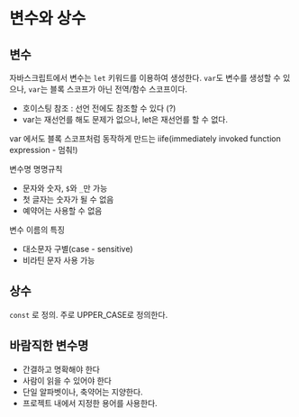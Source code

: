 # 변수와 상수

## 변수

자바스크립트에서 변수는 `let` 키워드를 이용하여 생성한다.
`var`도 변수를 생성할 수 있으나, `var`는 블록 스코프가 아닌 전역/함수 스코프이다.

- 호이스팅 참조 : 선언 전에도 참조할 수 있다 (?)
- var는 재선언를 해도 문제가 없으나, let은 재선언를 할 수 없다.

var 에서도 블록 스코프처럼 동작하게 만드는 iife(immediately invoked function expression - 멈춰!)

변수명 명명규칙

- 문자와 숫자, `$`와 `_`만 가능
- 첫 글자는 숫자가 될 수 없음
- 예약어는 사용할 수 없음

변수 이름의 특징

- 대소문자 구별(case - sensitive)
- 비라틴 문자 사용 가능

## 상수

`const` 로 정의. 주로 UPPER_CASE로 정의한다.

## 바람직한 변수명

- 간결하고 명확해야 한다
- 사람이 읽을 수 있어야 한다
- 단일 알파벳이나, 축약어는 지양한다.
- 프로젝트 내에서 지정한 용어를 사용한다.
